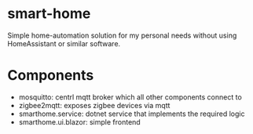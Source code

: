 # smart-home

Simple home-automation solution for my personal needs without using HomeAssistant or similar software.

# Components

- mosquitto: centrl mqtt broker which all other components connect to
- zigbee2mqtt: exposes zigbee devices via mqtt
- smarthome.service: dotnet service that implements the required logic
- smarthome.ui.blazor: simple frontend
